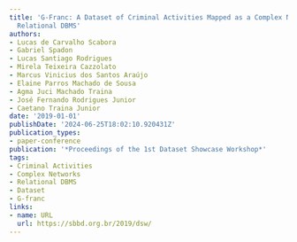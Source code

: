 ```yaml
---
title: 'G-Franc: A Dataset of Criminal Activities Mapped as a Complex Network in a
  Relational DBMS'
authors:
- Lucas de Carvalho Scabora
- Gabriel Spadon
- Lucas Santiago Rodrigues
- Mirela Teixeira Cazzolato
- Marcus Vinicius dos Santos Araújo
- Elaine Parros Machado de Sousa
- Agma Juci Machado Traina
- José Fernando Rodrigues Junior
- Caetano Traina Junior
date: '2019-01-01'
publishDate: '2024-06-25T18:02:10.920431Z'
publication_types:
- paper-conference
publication: '*Proceedings of the 1st Dataset Showcase Workshop*'
tags:
- Criminal Activities
- Complex Networks
- Relational DBMS
- Dataset
- G-franc
links:
- name: URL
  url: https://sbbd.org.br/2019/dsw/
---
```

